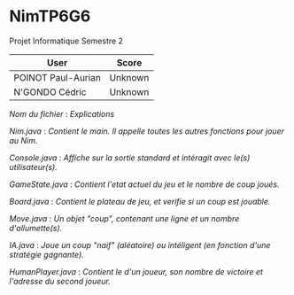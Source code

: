 # NimTP6G6
Projet Informatique Semestre 2

| User	| Score	|
| ------------- |:-------------:|
| POINOT Paul-Aurian	| Unknown			|
| N'GONDO Cédric		| Unknown				|

_Nom du fichier_ :
    *Explications*
    
_Nim.java_ :
    *Contient le main. Il appelle toutes les autres fonctions pour jouer au Nim.*

_Console.java_ :
    *Affiche sur la sortie standard et intéragit avec le(s) utilisateur(s).*
    
_GameState.java_ :
    *Contient l'etat actuel du jeu et le nombre de coup joués.*

_Board.java_ :
    *Contient le plateau de jeu, et verifie si un coup est jouable.*

_Move.java_ :
    *Un objet "coup", contenant une ligne et un nombre d'allumette(s).*

_IA.java_ :
    *Joue un coup "naif" (aléatoire) ou intéligent (en fonction d'une stratégie gagnante).*

_HumanPlayer.java_ :
    *Contient le d'un joueur, son nombre de victoire et l'adresse du second joueur.*